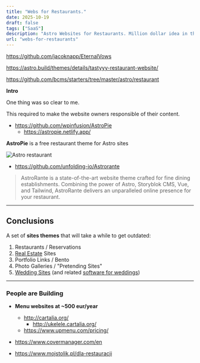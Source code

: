 ```yaml
---
title: "Webs for Restaurants."
date: 2025-10-19
draft: false
tags: ["SaaS"]
description: "Astro Websites for Restaurants. Million dollar idea in the Mediterranean."
url: "webs-for-restaurants"
---
```


https://github.com/jacoknapp/EternalVows


https://astro.build/themes/details/tastyyy-restaurant-website/

https://github.com/bcms/starters/tree/master/astro/restaurant



**Intro**

One thing was so clear to me.

This required to make the website owners responsible of their content.

* https://github.com/wpinfusion/AstroPie
  * https://astropie.netlify.app/


**AstroPie** is a free restaurant theme for Astro sites

![Astro restaurant](/blog_img/webs/restaurant-astro-speed.png)


* https://github.com/unfolding-io/Astrorante

> AstroRante is a state-of-the-art website theme crafted for fine dining establishments. Combining the power of Astro, Storyblok CMS, Vue, and Tailwind, AstroRante delivers an unparalleled online presence for your restaurant.



---

## Conclusions

A set of **sites themes** that will take a while to get outdated:

1. Restaurants / Reservations
2. [Real Estate](https://jalcocert.github.io/JAlcocerT/real-estate-website/) Sites
3. Portfolio Links / Bento
4. Photo Galleries / "Pretending Sites"
5. [Wedding Sites](https://jalcocert.github.io/JAlcocerT/web-for-moto-blogger/) (and related [software for weddings](https://jalcocert.github.io/JAlcocerT/software-for-weddings/))

---

### People are Building

* **Menu websites at ~500 eur/year**
  * http://cartalia.org/
    * http://ukelele.cartalia.org/
  * https://www.upmenu.com/pricing/
  
* https://www.covermanager.com/en
* https://www.mojstolik.pl/dla-restauracji